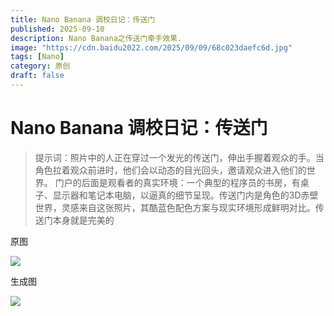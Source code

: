 ```yaml
---
title: Nano Banana 调校日记：传送门
published: 2025-09-10
description: Nano Banana之传送门牵手效果.
image: "https://cdn.baidu2022.com/2025/09/09/68c023daefc6d.jpg"
tags: [Nano]
category: 原创
draft: false
---
```


#  Nano Banana 调校日记：传送门



> 提示词：照片中的人正在穿过一个发光的传送门，伸出手握着观众的手。当角色拉着观众前进时，他们会以动态的目光回头，邀请观众进入他们的世界。 门户的后面是观看者的真实环境：一个典型的程序员的书房，有桌子、显示器和笔记本电脑，以逼真的细节呈现。传送门内是角色的3D赤壁世界，灵感来自这张照片，其酷蓝色配色方案与现实环境形成鲜明对比。传送门本身就是完美的

原图

![](https://cdn.baidu2022.com/2025/09/10/68c18b2bb7565.jpg)

生成图

![](https://cdn.baidu2022.com/2025/09/10/68c18b67bce13.jpg)